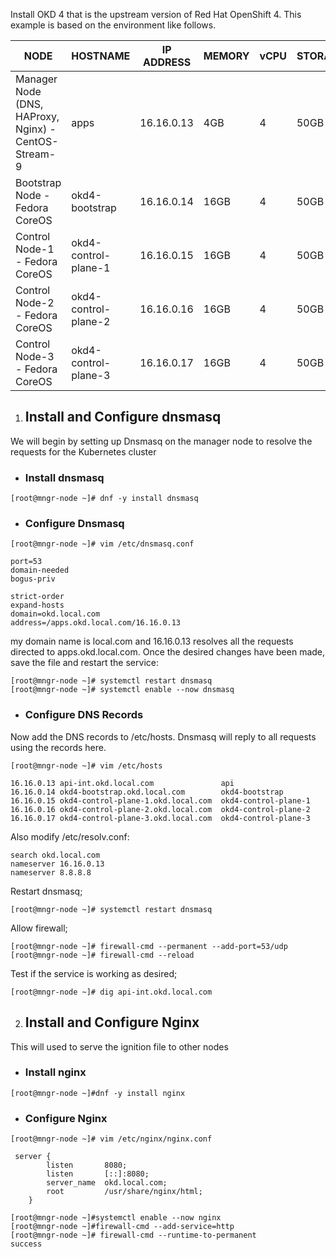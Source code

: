 Install OKD 4 that is the upstream version of Red Hat OpenShift 4.
This example is based on the environment like follows.

| NODE	                                               | HOSTNAME	           | IP ADDRESS	   | MEMORY  | vCPU	| STORAGE
| ---------------------------------------------------- |-----------------------|---------------|---------|------|----------
| Manager Node (DNS, HAProxy, Nginx) - CentOS-Stream-9 | apps	               | 16.16.0.13	   | 4GB	 | 4	|    50GB
| Bootstrap Node - Fedora CoreOS	                   | okd4-bootstrap	       | 16.16.0.14    | 16GB	 | 4	|    50GB
| Control Node-1 - Fedora CoreOS	                   | okd4-control-plane-1  | 16.16.0.15    | 16GB	 | 4	|    50GB
| Control Node-2 - Fedora CoreOS	                   | okd4-control-plane-2  | 16.16.0.16    | 16GB	 | 4	|    50GB
| Control Node-3 - Fedora CoreOS	                   | okd4-control-plane-3  | 16.16.0.17    | 16GB	 | 4	|    50GB

1. ## Install and Configure dnsmasq
We will begin by setting up Dnsmasq on the manager node to resolve the requests for the Kubernetes cluster

- ### Install dnsmasq

```[root@mngr-node ~]# dnf -y install dnsmasq```

- ### Configure Dnsmasq
```[root@mngr-node ~]# vim /etc/dnsmasq.conf```
```
port=53
domain-needed
bogus-priv

strict-order
expand-hosts
domain=okd.local.com
address=/apps.okd.local.com/16.16.0.13
```

my domain name is local.com and 16.16.0.13 resolves all the requests directed to apps.okd.local.com. Once the desired changes have been made, save the file and restart the service:

```
[root@mngr-node ~]# systemctl restart dnsmasq
[root@mngr-node ~]# systemctl enable --now dnsmasq
```

- ### Configure DNS Records
Now add the DNS records to /etc/hosts. Dnsmasq will reply to all requests using the records here.
```
[root@mngr-node ~]# vim /etc/hosts
```
```
16.16.0.13 api-int.okd.local.com               api 
16.16.0.14 okd4-bootstrap.okd.local.com        okd4-bootstrap
16.16.0.15 okd4-control-plane-1.okd.local.com  okd4-control-plane-1
16.16.0.16 okd4-control-plane-2.okd.local.com  okd4-control-plane-2
16.16.0.17 okd4-control-plane-3.okd.local.com  okd4-control-plane-3
```
Also modify /etc/resolv.conf:
```
search okd.local.com
nameserver 16.16.0.13
nameserver 8.8.8.8
```
Restart dnsmasq;

```[root@mngr-node ~]# systemctl restart dnsmasq```

Allow firewall;

```
[root@mngr-node ~]# firewall-cmd --permanent --add-port=53/udp
[root@mngr-node ~]# firewall-cmd --reload
```
Test if the service is working as desired;
```
[root@mngr-node ~]# dig api-int.okd.local.com
```

2. ## Install and Configure Nginx
This will used to serve the ignition file to other nodes

- ### Install nginx
```
[root@mngr-node ~]#dnf -y install nginx
```
- ### Configure Nginx
```
[root@mngr-node ~]#	vim /etc/nginx/nginx.conf
```
```
 server {
        listen       8080;
        listen       [::]:8080;
        server_name  okd.local.com;
        root         /usr/share/nginx/html;
    }
```
```
[root@mngr-node ~]#systemctl enable --now nginx
[root@mngr-node ~]#firewall-cmd --add-service=http
[root@mngr-node ~]#	firewall-cmd --runtime-to-permanent
success
```